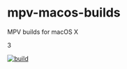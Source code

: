 # mpv-macos-builds
MPV builds for macOS X

3

[![build](https://github.com/dafyk/mpv-macos-builds/actions/workflows/main.yml/badge.svg)](https://github.com/dafyk/mpv-macos-builds/actions/workflows/main.yml)
